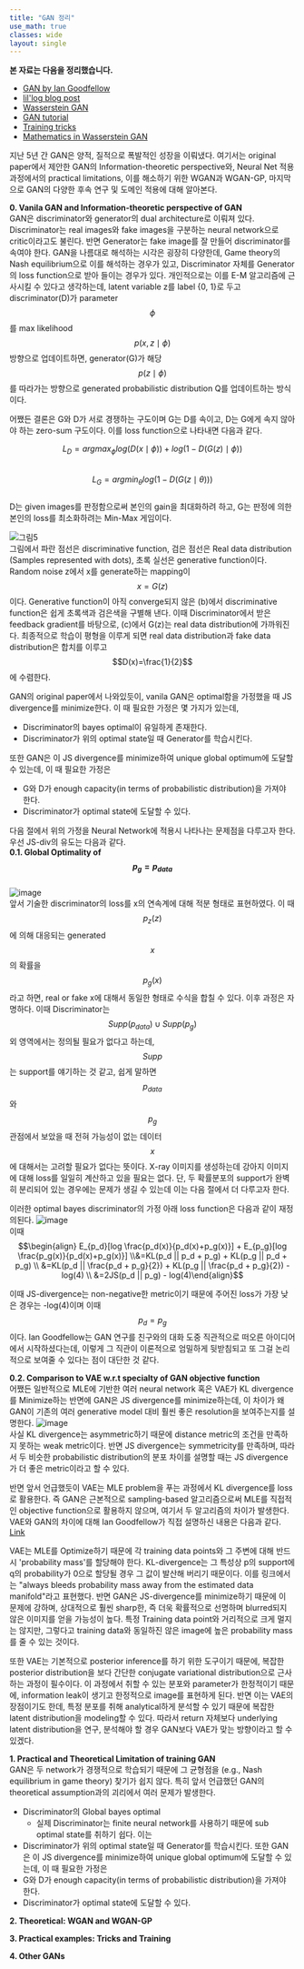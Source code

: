 ```yaml
---
title: "GAN 정리"
use_math: true
classes: wide
layout: single
---
```

  
**본 자료는 다음을 정리했습니다.**  
- [GAN by Ian Goodfellow](https://arxiv.org/abs/1406.2661) 
- [lil'log blog post](https://lilianweng.github.io/lil-log/2017/08/20/from-GAN-to-WGAN.html) 
- [Wasserstein GAN](https://arxiv.org/abs/1701.07875) 
- [GAN tutorial](https://arxiv.org/abs/1701.00160) 
- [Training tricks](https://www.inference.vc/instance-noise-a-trick-for-stabilising-gan-training/)
- [Mathematics in Wasserstein GAN](https://www.slideshare.net/ssuser7e10e4/wasserstein-gan-i)
  
  
지난 5년 간 GAN은 양적, 질적으로 폭발적인 성장을 이뤄냈다. 여기서는 original paper에서 제안한 GAN의 Information-theoretic perspective와, 
Neural Net 적용 과정에서의 practical limitations, 이를 해소하기 위한 WGAN과 WGAN-GP, 마지막으로 GAN의 다양한 후속 연구 및 도메인 적용에 대해 
알아본다. 
  
  
**0. Vanila GAN and Information-theoretic perspective of GAN**  
GAN은 discriminator와 generator의 dual architecture로 이뤄져 있다. 
Discriminator는 real images와 fake images을 구분하는 neural network으로 critic이라고도 불린다. 
반면 Generator는 fake image를 잘 만들어 discriminator를 속여야 한다. 
GAN을 나름대로 해석하는 시각은 굉장히 다양한데, Game theory의 Nash equilibrium으로 이를 해석하는 경우가 있고, 
Discriminator 자체를 Generator의 loss function으로 받아 들이는 경우가 있다. 
개인적으로는 이를 E-M 알고리즘에 근사시킬 수 있다고 생각하는데, latent variable z를 label {0, 1}로 두고  
discriminator(D)가 parameter $$\phi$$를 max likelihood $$p(x,z \mid \phi)$$ 방향으로 업데이트하면, 
generator(G)가 해당 $$p(z \mid \phi)$$를 따라가는 방향으로 generated probabilistic distribution Q를 업데이트하는 방식이다. 
  
어쨌든 결론은 G와 D가 서로 경쟁하는 구도이며 G는 D를 속이고, D는 G에게 속지 않아야 하는 zero-sum 구도이다. 
이를 loss function으로 나타내면 다음과 같다. 
  
$$L_D = argmax_{\phi} log(D(x \mid \phi)) + log(1-D(G(z) \mid \phi))$$  
$$L_G = argmin_{\theta} log(1-D(G(z \mid \theta)))$$  
D는 given images를 판정함으로써 본인의 gain을 최대화하려 하고, G는 판정에 의한 본인의 loss를 최소화하려는 Min-Max 게임이다.  
  
![그림5](https://user-images.githubusercontent.com/46081019/59493870-e51c0b80-8ec6-11e9-9dd8-1537e7e7575f.PNG)  
그림에서 파란 점선은 discriminative function, 검은 점선은 Real data distribution (Samples represented with dots), 
초록 실선은 generative function이다. Random noise z에서 x를 generate하는 mapping이 $$x=G(z)$$이다. 
Generative function이 아직 converge되지 않은 (b)에서 discriminative function은 
쉽게 초록색과 검은색을 구별해 낸다. 이때 Discriminator에서 받은 feedback gradient를 바탕으로, 
(c)에서 G(z)는 real data distribution에 가까워진다. 
최종적으로 학습이 평형을 이루게 되면 real data distribution과 fake data distribution은 합치를 이루고 $$D(x)=\frac{1}{2}$$에 수렴한다. 
  
GAN의 original paper에서 나와있듯이, vanila GAN은 optimal함을 가정했을 때 JS divergence를 minimize한다. 
이 때 필요한 가정은 몇 가지가 있는데, 
- Discriminator의 bayes optimal이 유일하게 존재한다. 
- Discriminator가 위의 optimal state일 때 Generator를 학습시킨다. 
  
또한 GAN은 이 JS divergence를 minimize하여 unique global optimum에 도달할 수 있는데, 이 때 필요한 가정은 
- G와 D가 enough capacity(in terms of probabilistic distribution)을 가져야 한다.
- Discriminator가 optimal state에 도달할 수 있다.
  
다음 절에서 위의 가정을 Neural Network에 적용시 나타나는 문제점을 다루고자 한다. 우선 JS-div의 유도는 다음과 같다.  
**0.1. Global Optimality of $$p_g=p_{data}$$**    
![image](https://user-images.githubusercontent.com/46081019/59495311-0cc0a300-8eca-11e9-97bd-58237add1f0b.png)  
앞서 기술한 discriminator의 loss를 x의 연속계에 대해 적분 형태로 표현하였다. 
이 때 $$p_z(z)$$에 의해 대응되는 generated $$x$$의 확률을 $$p_g(x)$$라고 하면, real or fake x에 대해서 동일한 형태로 
수식을 합칠 수 있다. 이후 과정은 자명하다. 이때 Discriminator는 $$Supp(p_{data}) \cup Supp(p_g)$$ 외 영역에서는 정의될 필요가 없다고 하는데, 
$$Supp$$는 support를 얘기하는 것 같고, 
쉽게 말하면 $$p_{data}$$와 $$p_{g}$$ 관점에서 보았을 때 전혀 가능성이 없는 데이터 $$x$$에 대해서는 고려할 필요가 없다는 뜻이다. 
X-ray 이미지를 생성하는데 강아지 이미지에 대해 loss를 일일히 계산하고 있을 필요는 없다. 
단, 두 확률분포의 support가 완벽히 분리되어 있는 경우에는 문제가 생길 수 있는데 이는 다음 절에서 더 다루고자 한다.  
  
이러한 optimal bayes discriminator의 가정 아래 loss function은 다음과 같이 재정의된다. 
![image](https://user-images.githubusercontent.com/46081019/59501115-d0933f80-8ed5-11e9-988f-1eaf19d41646.png)  
이때 $$\begin{align} E_{p_d}[log \frac{p_d(x)}{p_d(x)+p_g(x)}] + E_{p_g}[log \frac{p_g(x)}{p_d(x)+p_g(x)}] 
\\&=KL(p_d || p_d + p_g) + KL(p_g || p_d + p_g) \\
&=KL(p_d || \frac{p_d + p_g}{2}) + KL(p_g || \frac{p_d + p_g}{2}) - log(4) \\
&=2JS(p_d || p_g) - log(4)\end{align}$$  
  
이때 JS-divergence는 non-negative한 metric이기 때문에 주어진 loss가 가장 낮은 경우는 -log(4)이며 이때 $$p_d = p_g$$이다. 
Ian Goodfellow는 GAN 연구를 친구와의 대화 도중 직관적으로 떠오른 아이디어에서 시작하셨다는데, 
이렇게 그 직관이 이론적으로 엄밀하게 뒷받침되고 또 그걸 논리적으로 보여줄 수 있다는 점이 대단한 것 같다. 
  
**0.2. Comparison to VAE w.r.t specialty of GAN objective function**  
어쨌든 일반적으로 MLE에 기반한 여러 neural network 혹은 VAE가 KL divergence를 Minimize하는 반면에 GAN은 JS divergence를 minimize하는데, 이 차이가 왜 GAN이 기존의 여러 generative model 대비 훨씬 좋은 resolution을 보여주는지를 설명한다. 
![image](https://user-images.githubusercontent.com/46081019/59503260-dd666200-8eda-11e9-8961-46100fea4675.png)  
사실 KL divergence는 asymmetric하기 때문에 distance metric의 조건을 만족하지 못하는 weak metric이다. 반면 JS divergence는 symmetricity를 만족하며, 따라서 두 비슷한 probabilistic distribution의 분포 차이를 설명할 때는 JS divergence가 더 좋은 metric이라고 할 수 있다.  
  
반면 앞서 언급했듯이 VAE는 MLE problem을 푸는 과정에서 KL divergence를 loss로 활용한다. 즉 GAN은 근본적으로 sampling-based 알고리즘으로써 MLE를 직접적인 objective function으로 활용하지 않으며, 여기서 두 알고리즘의 차이가 발생한다. VAE와 GAN의 차이에 대해 Ian Goodfellow가 직접 설명하신 내용은 다음과 같다. [Link](https://www.quora.com/What-are-the-pros-and-cons-of-Generative-Adversarial-Networks-vs-Variational-Autoencoders)  
  
VAE는 MLE를 Optimize하기 때문에 각 training data points와 그 주변에 대해 반드시 'probability mass'를 할당해야 한다. KL-divergence는 
그 특성상 p의 support에 q의 probability가 0으로 할당될 경우 그 값이 발산해 버리기 때문이다. 이를 링크에서는 "always bleeds probability mass away from the estimated data manifold"라고 표현했다. 반면 GAN은 JS-divergence를 minimize하기 때문에 이 문제에 강하며, 상대적으로 훨씬 sharp한, 즉 더욱 확률적으로 선명하며 blurred되지 않은 이미지를 얻을 가능성이 높다. 특정 Training data point와 거리적으로 크게 멀지는 않지만, 그렇다고 training data와 동일하진 않은 image에 높은 probability mass를 줄 수 있는 것이다. 
  
또한 VAE는 기본적으로 posterior inference를 하기 위한 도구이기 때문에, 복잡한 posterior distribution을 보다 간단한 conjugate variational distribution으로 근사하는 과정이 필수이다. 이 과정에서 취할 수 있는 분포와 parameter가 한정적이기 때문에, information leak이 생기고 한정적으로 image를 표현하게 된다. 반면 이는 VAE의 장점이기도 한데, 특정 분포를 취해 analytical하게 분석할 수 있기 때문에 복잡한 latent distribution을 modeling할 수 있다. 따라서 return 자체보다 underlying latent distribution을 연구, 분석해야 할 경우 GAN보다 VAE가 맞는 방향이라고 할 수 있겠다.
  
  
**1. Practical and Theoretical Limitation of training GAN**  
GAN은 두 network가 경쟁적으로 학습되기 때문에 그 균형점을 (e.g., Nash equilibrium in game theory) 찾기가 쉽지 않다. 
특히 앞서 언급했던 GAN의 theoretical assumption과의 괴리에서 여러 문제가 발생한다.
- Discriminator의 Global bayes optimal
  - 실제 Discriminator는 finite neural network를 사용하기 때문에 sub optimal state를 취하기 쉽다. 이는 
- Discriminator가 위의 optimal state일 때 Generator를 학습시킨다. 
또한 GAN은 이 JS divergence를 minimize하여 unique global optimum에 도달할 수 있는데, 이 때 필요한 가정은 
- G와 D가 enough capacity(in terms of probabilistic distribution)을 가져야 한다.
- Discriminator가 optimal state에 도달할 수 있다.


**2. Theoretical: WGAN and WGAN-GP**  

**3. Practical examples: Tricks and Training**  

**4. Other GANs**  
